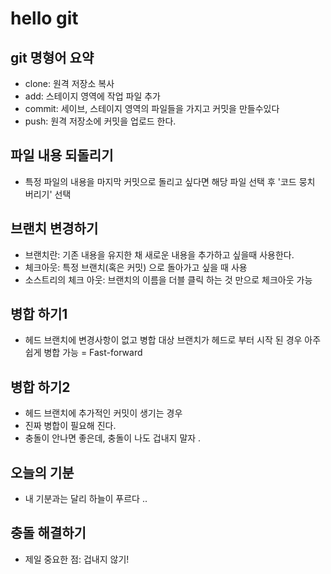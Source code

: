 # hello git 
## git 명형어 요약 

- clone: 원격 저장소 복사
- add: 스테이지 영역에 작업 파일 추가 
- commit: 세이브, 스테이지 영역의 파일들을 가지고 커밋을 만들수있다
- push: 원격 저장소에 커밋을 업로드 한다.



## 파일 내용 되돌리기 

- 특정 파일의 내용을 마지막 커밋으로 돌리고 싶다면 해당 파일 선택 후 '코드 뭉치 버리기' 선택 

## 브랜치 변경하기 

- 브랜치란: 기존 내용을 유지한 채 새로운 내용을 추가하고 싶을때 사용한다.
- 체크아웃: 특정 브랜치(혹은 커밋) 으로 돌아가고 싶을 때 사용 
- 소스트리의 체크 아웃: 브랜치의 이름을 더블 클릭 하는 것 만으로 체크아웃 가능 

## 병합 하기1

- 헤드 브랜치에 변경사항이 없고
병합 대상 브랜치가 헤드로 부터  시작 된 경우 아주 쉽게 병합 가능 = Fast-forward


## 병합 하기2
- 헤드 브랜치에 추가적인 커밋이 생기는 경우 
- 진짜 병합이 필요해 진다. 
- 충돌이 안나면 좋은데, 충돌이 나도 겁내지 말자 .


## 오늘의 기분 

- 내 기분과는 달리 하늘이 푸르다 ..

## 충돌 해결하기 

- 제일 중요한 점: 겁내지 않기!
